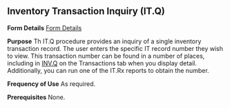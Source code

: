 ## Inventory Transaction Inquiry (IT.Q)
<PageHeader />

**Form Details**
[Form Details](../IT-Q-1/README.md)

**Purpose**
Th IT.Q procedure provides an inquiry of a single inventory transaction
record. The user enters the specific IT record number they wish to view. This
transaction number can be found in a number of places, including in
[INV.Q](../INV-Q/README.md) on the Transactions tab when you display detail.
Additionally, you can run one of the IT.Rx reports to obtain the number.

**Frequency of Use**
As required.

**Prerequisites**
None.

<badge text= "Version 8.10.57 " vertical="middle" />

<PageFooter />

